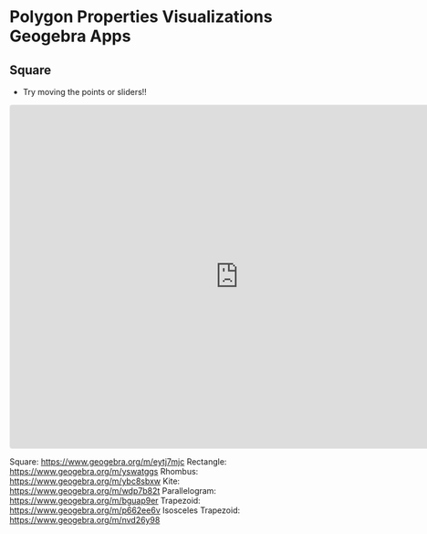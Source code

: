 # Polygon Properties Visualizations Geogebra Apps

## Square
* Try moving the points or sliders!!

<iframe src="https://www.geogebra.org/m/eytj7mjc?embed" width="800" height="600" allowfullscreen style="border: 1px solid #e4e4e4;border-radius: 4px;" frameborder="0"></iframe>

Square: https://www.geogebra.org/m/eytj7mjc
Rectangle: https://www.geogebra.org/m/yswatggs
Rhombus: https://www.geogebra.org/m/ybc8sbxw
Kite: https://www.geogebra.org/m/wdp7b82t
Parallelogram: https://www.geogebra.org/m/bguap9er
Trapezoid: https://www.geogebra.org/m/p662ee6v
Isosceles Trapezoid: https://www.geogebra.org/m/nvd26y98